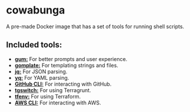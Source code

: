 # cowabunga

A pre-made Docker image that has a set of tools for running shell scripts.

## Included tools:

* [**gum:**](https://github.com/charmbracelet/gum) For better prompts and user experience.
* [**gomplate:**](https://github.com/hairyhenderson/gomplate) For templating strings and files.
* [**jq:**](https://github.com/stedolan/jq) For JSON parsing.
* [**yq:**](https://github.com/mikefarah/yq) For YAML parsing.
* [**GitHub CLI:**](https://github.com/cli/cli) For interacting with GitHub.
* [**tgswitch:**](https://github.com/warrensbox/tgswitch) For using Terragrunt.
* [**tfenv:**](https://github.com/tfutils/tfenv) For using Terraform.
* [**AWS CLI:**](https://docs.aws.amazon.com/cli/latest/userguide/cli-chap-welcome.html) For interacting with AWS.